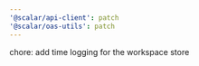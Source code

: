 ```yaml
---
'@scalar/api-client': patch
'@scalar/oas-utils': patch
---
```


chore: add time logging for the workspace store
